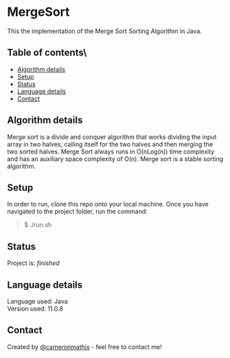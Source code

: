 # MergeSort

This the implementation of the Merge Sort Sorting Algorithm in Java.

## Table of contents\

- [Algorithm details](#Algorithm-details)
- [Setup](#setup)
- [Status](#status)
- [Language details](#Language-details)
- [Contact](#contact)

## Algorithm details

Merge sort is a divide and conquer algorithm that works dividing the input array in two halves, calling itself for the two halves and then merging the two sorted halves. Merge Sort always runs in O(nLog(n)) time complexity and has an auxiliary space complexity of O(n). Merge sort is a stable sorting algorithm.

## Setup

In order to run, clone this repo onto your local machine. Once you have navigated to the project folder, run the command:

> $ ./run.sh

## Status

Project is: _finished_

## Language details

Language used: Java </br>
Version used: 11.0.8

## Contact

Created by [@cameronmathis](https://github.com/cameronmathis/) - feel free to contact me!
